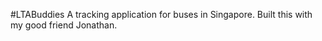 #LTABuddies
A tracking application for buses in Singapore. Built this with my good friend Jonathan.
